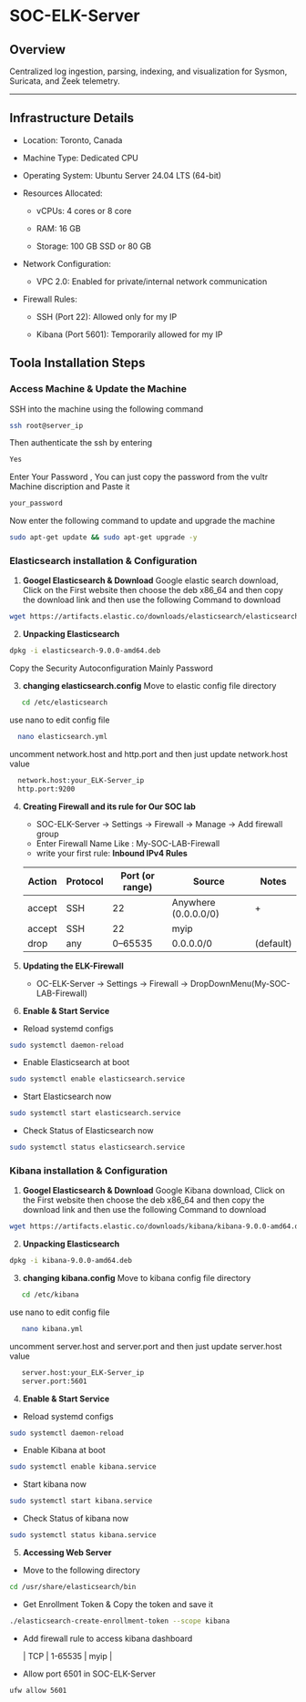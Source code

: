# SOC-ELK-Server

## Overview  
Centralized log ingestion, parsing, indexing, and visualization for Sysmon, Suricata, and Zeek telemetry.

---

## Infrastructure Details  
* Location: Toronto, Canada
* Machine Type:  Dedicated CPU

* Operating System: Ubuntu Server 24.04 LTS (64-bit)

* Resources Allocated:

  * vCPUs: 4 cores or 8 core

  * RAM: 16 GB

  * Storage: 100 GB SSD or 80 GB

* Network Configuration:

  * VPC 2.0: Enabled for private/internal network communication

* Firewall Rules:

  * SSH (Port 22): Allowed only for my IP

  * Kibana (Port 5601): Temporarily allowed for my IP



## Toola Installation Steps  

### Access Machine & Update the Machine
SSH into the machine using the following command
```bash
ssh root@server_ip
```
Then authenticate the ssh by entering
```bash
Yes
```
Enter Your Password , You can just copy the password from the vultr Machine discription and Paste it 
```bash
your_password
```
Now enter the following command to update and upgrade the machine
```bash
sudo apt-get update && sudo apt-get upgrade -y
```

### Elasticsearch installation & Configuration

1. **Googel Elasticsearch & Download**
 Google elastic search download, Click on the First website then choose the deb x86_64
 and then copy the download link and then  use the following Command to download
```bash
wget https://artifacts.elastic.co/downloads/elasticsearch/elasticsearch-9.0.0-amd64.deb
```
   
2. **Unpacking Elasticsearch**
 ```bash
dpkg -i elasticsearch-9.0.0-amd64.deb
```
Copy the Security Autoconfiguration Mainly Password

3. **changing elasticsearch.config**
   Move to elastic config file directory
```bash
   cd /etc/elasticsearch
```
   use nano to edit config file
 ```bash
   nano elasticsearch.yml
  ```
   uncomment  network.host and http.port and then just update network.host value
 ```bash
   network.host:your_ELK-Server_ip
   http.port:9200
```
4. **Creating Firewall and its rule for Our SOC lab**
   * SOC-ELK-Server -> Settings -> Firewall -> Manage -> Add firewall group
   * Enter Firewall Name Like : My-SOC-LAB-Firewall
   * write your first rule:
     **Inbound IPv4 Rules**

    | Action | Protocol | Port (or range) | Source               | Notes     |
    |--------|----------|-----------------|----------------------|-----------|
    | accept | SSH      | 22              | Anywhere (0.0.0.0/0) |    +      |
    | accept | SSH      | 22              |      myip            |           |
    | drop   | any      | 0–65535         | 0.0.0.0/0            | (default) |

 5. **Updating the ELK-Firewall**
    * OC-ELK-Server -> Settings -> Firewall -> DropDownMenu(My-SOC-LAB-Firewall)

 6.  **Enable & Start Service**


* Reload systemd configs
```bash
sudo systemctl daemon-reload
```
* Enable Elasticsearch at boot
```bash
sudo systemctl enable elasticsearch.service
```
* Start Elasticsearch now
```bash
sudo systemctl start elasticsearch.service
```
* Check Status of Elasticsearch now
```bash
sudo systemctl status elasticsearch.service
```
### Kibana installation & Configuration

1. **Googel Elasticsearch & Download**
 Google Kibana download, Click on the First website then choose the deb x86_64
 and then copy the download link and then  use the following Command to download
```bash
wget https://artifacts.elastic.co/downloads/kibana/kibana-9.0.0-amd64.deb
```
2. **Unpacking Elasticsearch**
 ```bash
dpkg -i kibana-9.0.0-amd64.deb
```
3. **changing kibana.config**
   Move to kibana config file directory
```bash
   cd /etc/kibana
```
   use nano to edit config file
```bash
   nano kibana.yml
```
   uncomment  server.host and server.port and then just update server.host value
```bash
   server.host:your_ELK-Server_ip
   server.port:5601
```
 4. **Enable & Start Service**


* Reload systemd configs
```bash
sudo systemctl daemon-reload
```
* Enable Kibana at boot
```bash
sudo systemctl enable kibana.service
```
* Start kibana now
```bash
sudo systemctl start kibana.service
```
* Check Status of kibana now
```bash
sudo systemctl status kibana.service
```
5. **Accessing Web Server**
* Move to the following directory
```bash
cd /usr/share/elasticsearch/bin
```
* Get Enrollment Token & Copy the token and save it 
```bash
./elasticsearch-create-enrollment-token --scope kibana
```
* Add firewall rule to access kibana dashboard
  
  
  | TCP | 1-65535 | myip |

* Allow port 6501 in SOC-ELK-Server
```bash
ufw allow 5601
```
